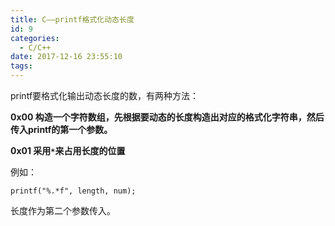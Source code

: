 ```yaml
---
title: C——printf格式化动态长度
id: 9
categories:
  - C/C++
date: 2017-12-16 23:55:10
tags:
---
```


printf要格式化输出动态长度的数，有两种方法：

**0x00 构造一个字符数组，先根据要动态的长度构造出对应的格式化字符串，然后传入printf的第一个参数。**

**0x01 采用`*`来占用长度的位置**

例如：
```
printf("%.*f", length, num);
```
长度作为第二个参数传入。